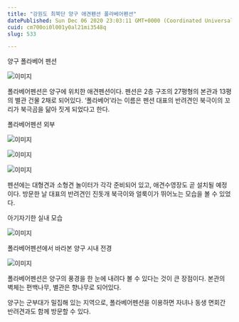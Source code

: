 ```yaml
---
title: "강원도 최북단 양구 애견펜션 폴라베어펜션"
datePublished: Sun Dec 06 2020 23:03:11 GMT+0000 (Coordinated Universal Time)
cuid: cm700oi0l001y0al21mi3548q
slug: 533

---
```



양구 폴라베어 펜션

![이미지](https://cdn.hashnode.com/res/hashnode/image/upload/v1739250219243/468e5ada-9a17-492f-8bb3-6e8c15caef3e.jpeg)

폴라베어펜션은 양구에 위치한 애견펜션이다. 펜션은 2층 구조의 27평형의 본관과 13평의 별관 건물 2채로 되어있다. ‘폴라베어’라는 이름은 펜션 대표의 반려견인 북극이의 꼬리가 북극곰을 닮아 짓게 되었다고 한다.

폴라베어펜션 외부

![이미지](https://cdn.hashnode.com/res/hashnode/image/upload/v1739250221238/3d439b36-d708-4432-8476-a5a59ec02984.jpeg)

![이미지](https://cdn.hashnode.com/res/hashnode/image/upload/v1739250222844/4d45fab9-47a8-4707-96ff-b9ecd553124c.jpeg)

![이미지](https://cdn.hashnode.com/res/hashnode/image/upload/v1739250224524/f325b281-9974-4957-9f37-6d09d8c27090.jpeg)

펜션에는 대형견과 소형견 놀이터가 각각 준비되어 있고, 애견수영장도 곧 설치될 예정이다. 방문한 날 대표의 반려견인 진돗개 북극이와 얼룩이가 뛰어노는 모습을 볼 수 있었다.

아기자기한 실내 모습

![이미지](https://cdn.hashnode.com/res/hashnode/image/upload/v1739250226268/4c6b2038-bbad-4e47-aff9-ea078be8c761.jpeg)

폴라베어펜션에서 바라본 양구 시내 전경

![이미지](https://cdn.hashnode.com/res/hashnode/image/upload/v1739250228265/14970210-d545-475a-956c-82b7475cf21a.jpeg)

폴라베어펜션은 양구의 풍경을 한 눈에 내려다 볼 수 있다는 것이 큰 장점이다. 본관의 벽체는 편백나무, 별관은 향나무로 되어있다.

양구는 군부대가 밀집해 있는 지역으로, 폴라베어펜션을 이용하면 자녀나 동생 면회간 반려견과도 함께 방문할 수 있다.